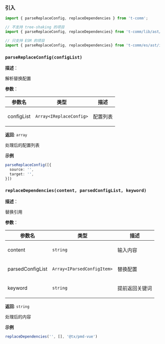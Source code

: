 
### 引入

```ts
import { parseReplaceConfig, replaceDependencies } from 't-comm';

// 不支持 tree-shaking 的项目
import { parseReplaceConfig, replaceDependencies} from 't-comm/lib/ast/index';

// 只支持 ESM 的项目
import { parseReplaceConfig, replaceDependencies} from 't-comm/es/ast/index';
```


### `parseReplaceConfig(configList)` 


**描述**：<p>解析替换配置</p>

**参数**：


| 参数名 | 类型 | 描述 |
| --- | --- | --- |
| configList | <code>Array&lt;IReplaceConfig&gt;</code> | <p>配置列表</p> |

**返回**: <code>array</code><br>

<p>处理后的配置列表</p>

**示例**

```ts
parseReplaceConfig([{
  source: '',
  target: '',
}])
```
<a name="replaceDependencies"></a>

### `replaceDependencies(content, parsedConfigList, keyword)` 


**描述**：<p>替换引用</p>

**参数**：


| 参数名 | 类型 | 描述 |
| --- | --- | --- |
| content | <code>string</code> | <p>输入内容</p> |
| parsedConfigList | <code>Array&lt;IParsedConfigItem&gt;</code> | <p>替换配置</p> |
| keyword | <code>string</code> | <p>提前返回关键词</p> |

**返回**: <code>string</code><br>

<p>处理后的内容</p>

**示例**

```ts
replaceDependencies('', [], '@tx/pmd-vue')
```
